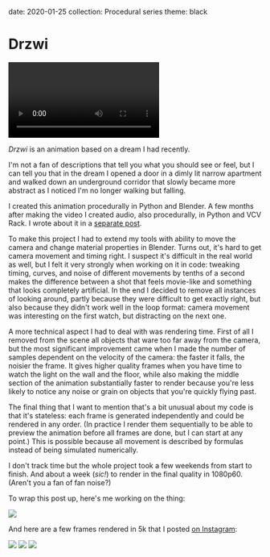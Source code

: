 date: 2020-01-25
collection: Procedural series
theme: black

Drzwi
=====

![](drzwi-sound.mp4)

*Drzwi* is an animation based on a dream I had recently.

I'm not a fan of descriptions that tell you what you should see or feel,
but I can tell you that in the dream I opened a door in a dimly lit
narrow apartment and walked down an underground corridor that slowly
became more abstract as I noticed I'm no longer walking but falling.

I created this animation procedurally in Python and Blender. A few
months after making the video I created audio, also procedurally,
in Python and VCV Rack. I wrote about it in a [separate
post](/posts/drzwi-vcv).

To make this project I had to extend my tools with ability to move
the camera and change material properties in Blender. Turns out, it's
hard to get camera movement and timing right. I suspect it's difficult
in the real world as well, but I felt it very strongly when working on
it in code: tweaking timing, curves, and noise of different movements
by tenths of a second makes the difference between a shot that feels
movie-like and something that looks completely artificial. In the end I
decided to remove all instances of looking around, partly because they
were difficult to get exactly right, but also because they didn't work
well in the loop format: camera movement was interesting on the first
watch, but distracting on the next one.

A more technical aspect I had to deal with was rendering time. First of
all I removed from the scene all objects that ware too far away from the
camera, but the most significant improvement came when I made the number
of samples dependent on the velocity of the camera: the faster it falls,
the noisier the frame. It gives higher quality frames when you have time
to watch the light on the wall and the floor, while also making the
middle section of the animation substantially faster to render because
you're less likely to notice any noise or grain on objects that you're
quickly flying past.

The final thing that I want to mention that's a bit unusual about my
code is that it's stateless: each frame is generated independently and
could be rendered in any order. (In practice I render them sequentially
to be able to preview the animation before all frames are done, but
I can start at any point.) This is possible because all movement is
described by formulas instead of being simulated numerically.

I don't track time but the whole project took a few weekends from start
to finish. And about a week (*sic!*) to render in the final quality in
1080p60. (Aren't you a fan of fan noise?)

To wrap this post up, here's me working on the thing:

![](wip2.gif)

And here are a few frames rendered in 5k that I posted [on Instagram](https://www.instagram.com/p/B721h4BnOKc/):

![](frames/0339.jpg)
![](frames/0500.jpg)
![](frames/1319.jpg)
